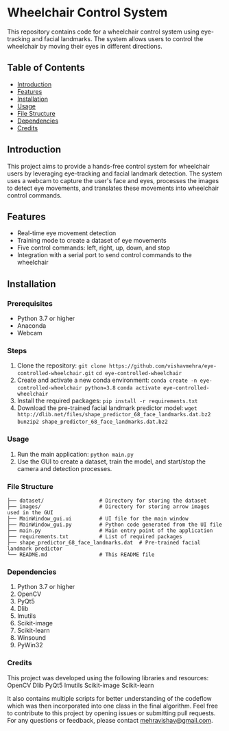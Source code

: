 # Wheelchair Control System

This repository contains code for a wheelchair control system using eye-tracking and facial landmarks. The system allows users to control the wheelchair by moving their eyes in different directions.

## Table of Contents
- [Introduction](#introduction)
- [Features](#features)
- [Installation](#installation)
- [Usage](#usage)
- [File Structure](#file-structure)
- [Dependencies](#dependencies)
- [Credits](#credits)

## Introduction
This project aims to provide a hands-free control system for wheelchair users by leveraging eye-tracking and facial landmark detection. The system uses a webcam to capture the user's face and eyes, processes the images to detect eye movements, and translates these movements into wheelchair control commands.

## Features
- Real-time eye movement detection
- Training mode to create a dataset of eye movements
- Five control commands: left, right, up, down, and stop
- Integration with a serial port to send control commands to the wheelchair

## Installation
### Prerequisites
- Python 3.7 or higher
- Anaconda
- Webcam

### Steps
1. Clone the repository:
   ```git clone https://github.com/vishavmehra/eye-controlled-wheelchair.git```
   ```cd eye-controlled-wheelchair```
2. Create and activate a new conda environment:
   ```conda create -n eye-controlled-wheelchair python=3.8```
   ```conda activate eye-controlled-wheelchair```
3. Install the required packages:
   ```pip install -r requirements.txt```
4. Download the pre-trained facial landmark predictor model:
   ```wget http://dlib.net/files/shape_predictor_68_face_landmarks.dat.bz2```
  ```bunzip2 shape_predictor_68_face_landmarks.dat.bz2```

 ### Usage
 1. Run the main application:
   ```python main.py```
 2. Use the GUI to create a dataset, train the model, and start/stop the camera and detection processes.
 ### File Structure
```
├── dataset/                  # Directory for storing the dataset
├── images/                   # Directory for storing arrow images used in the GUI
├── MainWindow_gui.ui         # UI file for the main window
├── MainWindow_gui.py         # Python code generated from the UI file
├── main.py                   # Main entry point of the application
├── requirements.txt          # List of required packages
├── shape_predictor_68_face_landmarks.dat  # Pre-trained facial landmark predictor
└── README.md                 # This README file
```
### Dependencies
1. Python 3.7 or higher
2. OpenCV
3. PyQt5
4. Dlib
5. Imutils
6. Scikit-image
7. Scikit-learn
8. Winsound
9. PyWin32

### Credits
This project was developed using the following libraries and resources:
OpenCV
Dlib
PyQt5
Imutils
Scikit-image
Scikit-learn

It also contains multiple scripts for better understanding of the codeflow which was then incorporated into one class in the final algorithm.
Feel free to contribute to this project by opening issues or submitting pull requests. For any questions or feedback, please contact mehravishav@gmail.com.
